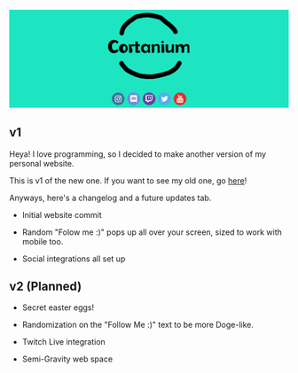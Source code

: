 ![Cortanium's Website](https://github.com/Cortanium/websitecontent/blob/main/corty.PNG?raw=true)
## v1

Heya! I love programming, so I decided to make another version of my personal website. 

This is v1 of the new one. 
If you want to see my old one, go [here](github.com/cortanium/legacywebsite)!

Anyways, here's a changelog and a future updates tab.

- Initial website commit

- Random "Folow me :)" pops up all over your screen, sized to work with mobile too.

- Social integrations all set up


## v2 (Planned)

- Secret easter eggs! 

- Randomization on the "Follow Me :)" text to be more Doge-like.

- Twitch Live integration

- Semi-Gravity web space
